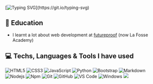 [![Typing SVG](https://readme-typing-svg.herokuapp.com?font=Jetbrains+Mono&duration=3750&color=00F72B&background=11111100&vCenter=true&width=650&height=25&lines=Hi%2C+I'm+Chris+Pucknell%2C+and+this+is+my+Github!)](https://git.io/typing-svg)

## 🌱 Education
- I learnt a lot about web development at [futureproof](https://www.getfutureproof.co.uk/) (now La Fosse Academy)

## 💻 Techs, Languages & Tools I have used

![HTML5](https://img.shields.io/badge/-HTML5-%23E44D27?style=flat-square&logo=html5&logoColor=ffffff)
![CSS3](https://img.shields.io/badge/-CSS3-%231572B6?style=flat-square&logo=css3)
![JavaScript](https://img.shields.io/badge/-JavaScript-%23F7DF1C?style=flat-square&logo=javascript&logoColor=000000&labelColor=%23F7DF1C&color=%23FFCE5A)
![Python](http://img.shields.io/badge/-Python-3776AB?style=flat-square&logo=python&logoColor=ffffff)
![Bootstrap](https://img.shields.io/badge/-Bootstrap-563D7C?style=flat-square&logo=Bootstrap)
![Markdown](https://img.shields.io/badge/-Markdown-000000?style=flat-square&logo=markdown)
![Nodejs](https://img.shields.io/badge/-Nodejs-339933?style=flat-square&logo=Node.js&logoColor=ffffff)
![Npm](https://img.shields.io/badge/-npm-CB3837?style=flat-square&logo=npm)
![Git](https://img.shields.io/badge/-Git-%23F05032?style=flat-square&logo=git&logoColor=%23ffffff)
![GitHub](https://img.shields.io/badge/-GitHub-181717?style=flat-square&logo=github)
![VS Code](http://img.shields.io/badge/-VS%20Code-007ACC?style=flat-square&logo=visual-studio-code&logoColor=ffffff)
![Windows](http://img.shields.io/badge/-Windows-0078D6?style=flat-square&logo=windows&logoColor=ffffff)
<img src="http://img.shields.io/badge/-Heroku-430098?style=flat&logo=heroku&logoColor=white">

